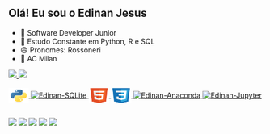 ## Olá! Eu sou o Edinan Jesus

- 🔭 Software Developer Junior 
- 🌱 Estudo Constante em Python, R e SQL
- 😄 Pronomes: Rossoneri
- 🖤 AC Milan

<div>
  <a href="https://github.com/EdinanJesus">
  <img height="180em" src="https://github-readme-stats.vercel.app/api/?username=EdinanJesus&show_icons=true&theme=dracula&include_all_commits=true&count_private=true"/>
  <img height="180em" src="https://github-readme-stats.vercel.app/api/top-langs/?username=EdinanJesus&layout=compact&langs_count=16&theme=dracula"/>
</div>
  
  <div style="display: inline_block"><br>
  <img align="center" alt="Edinan-Python" height="30" width="40" src="https://raw.githubusercontent.com/devicons/devicon/master/icons/python/python-original.svg">
  <img align="center" alt="Edinan-SQLite" height="30" width="40" src="https://github.com/marwin1991/profile-technology-icons/assets/136815194/82df4543-236b-4e45-9604-5434e3faab17">
  <img align="center" alt="Edinan-HTML" height="30" width="40" src="https://raw.githubusercontent.com/devicons/devicon/master/icons/html5/html5-original.svg">
  <img align="center" alt="Edinan-CSS" height="30" width="40" src="https://raw.githubusercontent.com/devicons/devicon/master/icons/css3/css3-original.svg">
  <img align="center" alt="Edinan-Anaconda" height="30" width="40" src="https://github.com/tandpfun/skill-icons/blob/main/icons/Anaconda-Dark.svg">
  <img align="center" alt="Edinan-Jupyter" height="30" width="40"   
src="https://user-images.githubusercontent.com/25181517/183914128-3fc88b4a-4ac1-40e6-9443-9a30182379b7.png">
</div>
  
##
  
<div>
  <a href="https://www.youtube.com/UCLLfBPADPWypUiIM90f51tA" target="_blank"><img src="https://img.shields.io/badge/YouTube-FF0000?style=for-the-badge&logo=youtube&logoColor=white" target="_blank"></a>
  <a href="https://instagram.com/edietzsche" target="_blank"><img src="https://img.shields.io/badge/-Instagram-%23E4405F?style=for-the-badge&logo=instagram&logoColor=white" target="_blank"></a>
 	<a href="https://www.twitch.tv/edinanjesus" target="_blank"><img src="https://img.shields.io/badge/Twitch-9146FF?style=for-the-badge&logo=twitch&logoColor=white" target="_blank"></a>
  <a href = "mailto:Edinan.jesus1@gmail.com"><img src="https://img.shields.io/badge/Gmail-D14836?style=for-the-badge&logo=gmail&logoColor=white" target="_blank"></a>
  <a href="https://www.linkedin.com/in/edinanandrade/" target="_blank"><img src="https://img.shields.io/badge/-LinkedIn-%230077B5?style=for-the-badge&logo=linkedin&logoColor=white" target="_blank"></a>   
</div>
